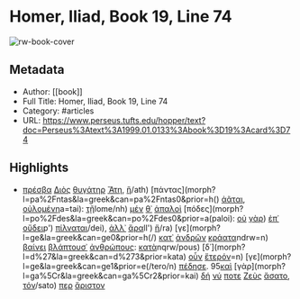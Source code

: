 # Homer, Iliad, Book 19, Line 74

![rw-book-cover](https://readwise-assets.s3.amazonaws.com/static/images/article0.00998d930354.png)

## Metadata
- Author: [[book]]
- Full Title: Homer, Iliad, Book 19, Line 74
- Category: #articles
- URL: https://www.perseus.tufts.edu/hopper/text?doc=Perseus%3Atext%3A1999.01.0133%3Abook%3D19%3Acard%3D74

## Highlights
- [πρέσβα](morph?l=pre%2Fsba&la=greek&can=pre%2Fsba0&prior=teleuta=|) [Διὸς](morph?l=*dio%5Cs&la=greek&can=*dio%5Cs0&prior=pre/sba) [θυγάτηρ](morph?l=quga%2Fthr&la=greek&can=quga%2Fthr0&prior=*dio\s) [Ἄτη](morph?l=*%29%2Fath&la=greek&can=*%29%2Fath0&prior=quga/thr), [ἣ](morph?l=h%28%5C&la=greek&can=h%28%5C0&prior=*)/ath) [πάντας](morph?l=pa%2Fntas&la=greek&can=pa%2Fntas0&prior=h(\) [ἀᾶται](morph?l=a%29a%3Dtai&la=greek&can=a%29a%3Dtai0&prior=pa/ntas), 
  [οὐλομένη](morph?l=ou%29lome%2Fnh&la=greek&can=ou%29lome%2Fnh0&prior=a)a=tai): [τῇ](morph?l=th%3D%7C&la=greek&can=th%3D%7C0&prior=ou)lome/nh) [μέν](morph?l=me%2Fn&la=greek&can=me%2Fn0&prior=th=|) [θ᾽](morph?l=q%27&la=greek&can=q%270&prior=me/n) [ἁπαλοὶ](morph?l=a%28paloi%5C&la=greek&can=a%28paloi%5C0&prior=q') [πόδες](morph?l=po%2Fdes&la=greek&can=po%2Fdes0&prior=a(paloi\): [οὐ](morph?l=ou%29&la=greek&can=ou%290&prior=po/des) [γὰρ](morph?l=ga%5Cr&la=greek&can=ga%5Cr1&prior=ou)) [ἐπ᾽](morph?l=e%29p%27&la=greek&can=e%29p%270&prior=ga\r) [οὔδει](morph?l=ou%29%2Fdei&la=greek&can=ou%29%2Fdei0&prior=e)p') 
  [πίλναται](morph?l=pi%2Flnatai&la=greek&can=pi%2Flnatai0&prior=ou)/dei), [ἀλλ᾽](morph?l=a%29ll%27&la=greek&can=a%29ll%270&prior=pi/lnatai) [ἄρα](morph?l=a%29%2Fra&la=greek&can=a%29%2Fra0&prior=a)ll') [ἥ](morph?l=h%28%2F&la=greek&can=h%28%2F0&prior=a)/ra) [γε](morph?l=ge&la=greek&can=ge0&prior=h(/) [κατ᾽](morph?l=kat%27&la=greek&can=kat%270&prior=ge) [ἀνδρῶν](morph?l=a%29ndrw%3Dn&la=greek&can=a%29ndrw%3Dn2&prior=kat') [κράατα](morph?l=kra%2Fata&la=greek&can=kra%2Fata0&prior=a)ndrw=n) [βαίνει](morph?l=bai%2Fnei&la=greek&can=bai%2Fnei0&prior=kra/ata) 
  [βλάπτουσ᾽](morph?l=bla%2Fptous%27&la=greek&can=bla%2Fptous%270&prior=bai/nei) [ἀνθρώπους](morph?l=a%29nqrw%2Fpous&la=greek&can=a%29nqrw%2Fpous0&prior=bla/ptous'): [κατὰ](morph?l=kata%5C&la=greek&can=kata%5C0&prior=a)nqrw/pous) [δ᾽](morph?l=d%27&la=greek&can=d%273&prior=kata\) [οὖν](morph?l=ou%29%3Dn&la=greek&can=ou%29%3Dn0&prior=d') [ἕτερόν](morph?l=e%28%2Ftero%2Fn&la=greek&can=e%28%2Ftero%2Fn0&prior=ou)=n) [γε](morph?l=ge&la=greek&can=ge1&prior=e(/tero/n) [πέδησε](morph?l=pe%2Fdhse&la=greek&can=pe%2Fdhse0&prior=ge). 
  95[καὶ](morph?l=kai%5C&la=greek&can=kai%5C3&prior=pe/dhse) [γὰρ](morph?l=ga%5Cr&la=greek&can=ga%5Cr2&prior=kai\) [δή](morph?l=dh%2F&la=greek&can=dh%2F1&prior=ga\r) [νύ](morph?l=nu%2F&la=greek&can=nu%2F0&prior=dh/) [ποτε](morph?l=pote&la=greek&can=pote0&prior=nu/) [Ζεὺς](morph?l=*zeu%5Cs&la=greek&can=*zeu%5Cs1&prior=pote) [ἄσατο](morph?l=a%29%2Fsato&la=greek&can=a%29%2Fsato0&prior=*zeu\s), [τόν](morph?l=to%2Fn&la=greek&can=to%2Fn0&prior=a)/sato) [περ](morph?l=per&la=greek&can=per2&prior=to/n) [ἄριστον](morph?l=a%29%2Friston&la=greek&can=a%29%2Friston0&prior=per)
